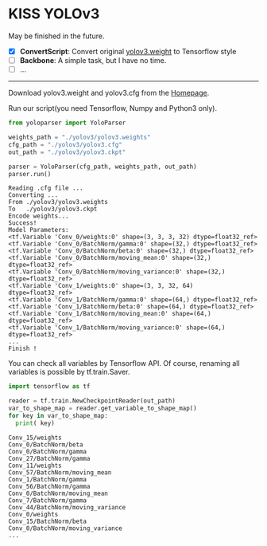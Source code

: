 # KISS YOLOv3



May be finished in the future.

- [x] **ConvertScript**: Convert original [yolov3.weight](https://pjreddie.com/media/files/yolov3.weights) to Tensorflow style
- [ ] **Backbone**:  A simple task, but I have no time.
- [ ] ...

---

Download yolov3.weight and yolov3.cfg from the [Homepage](https://pjreddie.com/darknet/yolo/).

Run our script(you need Tensorflow, Numpy and Python3 only).

```python
from yoloparser import YoloParser

weights_path = "./yolov3/yolov3.weights"
cfg_path = "./yolov3/yolov3.cfg"
out_path = "./yolov3/yolov3.ckpt"

parser = YoloParser(cfg_path, weights_path, out_path)
parser.run()
```

```shell
Reading .cfg file ...
Converting ...
From ./yolov3/yolov3.weights
To   ./yolov3/yolov3.ckpt
Encode weights...
Success!
Model Parameters:
<tf.Variable 'Conv_0/weights:0' shape=(3, 3, 3, 32) dtype=float32_ref>
<tf.Variable 'Conv_0/BatchNorm/gamma:0' shape=(32,) dtype=float32_ref>
<tf.Variable 'Conv_0/BatchNorm/beta:0' shape=(32,) dtype=float32_ref>
<tf.Variable 'Conv_0/BatchNorm/moving_mean:0' shape=(32,) dtype=float32_ref>
<tf.Variable 'Conv_0/BatchNorm/moving_variance:0' shape=(32,) dtype=float32_ref>
<tf.Variable 'Conv_1/weights:0' shape=(3, 3, 32, 64) dtype=float32_ref>
<tf.Variable 'Conv_1/BatchNorm/gamma:0' shape=(64,) dtype=float32_ref>
<tf.Variable 'Conv_1/BatchNorm/beta:0' shape=(64,) dtype=float32_ref>
<tf.Variable 'Conv_1/BatchNorm/moving_mean:0' shape=(64,) dtype=float32_ref>
<tf.Variable 'Conv_1/BatchNorm/moving_variance:0' shape=(64,) dtype=float32_ref>
...
Finish !
```

You can check all variables by Tensorflow API. Of course,  renaming all variables is possible by tf.train.Saver.

```python
import tensorflow as tf

reader = tf.train.NewCheckpointReader(out_path)
var_to_shape_map = reader.get_variable_to_shape_map()
for key in var_to_shape_map:
  print( key)
```

```shell
Conv_15/weights
Conv_0/BatchNorm/beta
Conv_0/BatchNorm/gamma
Conv_27/BatchNorm/gamma
Conv_11/weights
Conv_57/BatchNorm/moving_mean
Conv_1/BatchNorm/gamma
Conv_56/BatchNorm/gamma
Conv_0/BatchNorm/moving_mean
Conv_7/BatchNorm/gamma
Conv_44/BatchNorm/moving_variance
Conv_0/weights
Conv_15/BatchNorm/beta
Conv_0/BatchNorm/moving_variance
...
```

